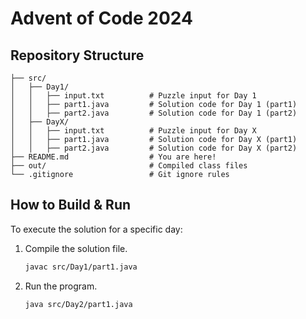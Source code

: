 # Advent of Code 2024
## Repository Structure 
```plaintext  
├── src/  
│   ├── Day1/  
│   │   ├── input.txt          # Puzzle input for Day 1  
│   │   ├── part1.java         # Solution code for Day 1 (part1)
│   │   ├── part2.java         # Solution code for Day 1 (part2)
│   ├── DayX/  
│   │   ├── input.txt          # Puzzle input for Day X  
│   │   ├── part1.java         # Solution code for Day X (part1)
│   │   ├── part2.java         # Solution code for Day X (part2)  
├── README.md                  # You are here!
├── out/                       # Compiled class files  
└── .gitignore                 # Git ignore rules  
```  

## How to Build & Run
To execute the solution for a specific day:  
1. Compile the solution file.  
   ```bash  
   javac src/Day1/part1.java  
   ```  
2. Run the program.  
   ```bash  
   java src/Day2/part1.java  
   ```  
